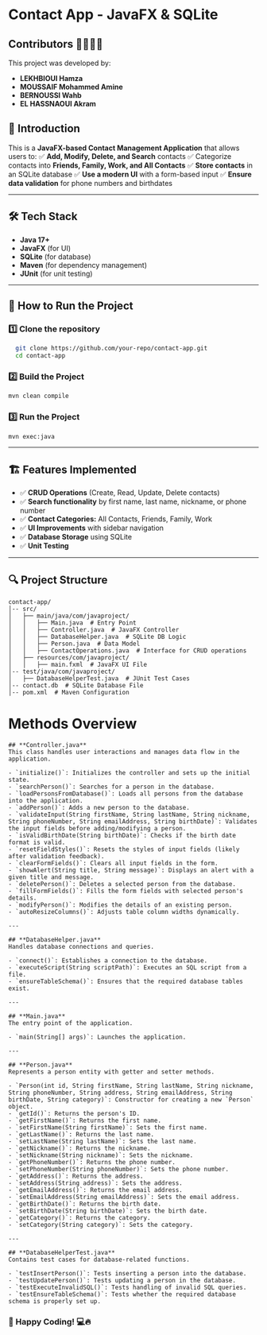 # Contact App - JavaFX & SQLite
## Contributors 👨‍💻👩‍💻

This project was developed by:

- **LEKHBIOUI Hamza** 
- **MOUSSAIF Mohammed Amine** 
- **BERNOUSSI Wahb** 
- **EL HASSNAOUI Akram** 

## 📌 Introduction
This is a **JavaFX-based Contact Management Application** that allows users to:
✅ **Add, Modify, Delete, and Search** contacts
✅ Categorize contacts into **Friends, Family, Work, and All Contacts**
✅ **Store contacts** in an SQLite database
✅ **Use a modern UI** with a form-based input
✅ **Ensure data validation** for phone numbers and birthdates

---

## 🛠️ Tech Stack
- **Java 17+**
- **JavaFX** (for UI)
- **SQLite** (for database)
- **Maven** (for dependency management)
- **JUnit** (for unit testing)

---

## 🚀 How to Run the Project

### **1️⃣ Clone the repository**
```sh
  git clone https://github.com/your-repo/contact-app.git
  cd contact-app
```

### **2️⃣ Build the Project**
```sh
mvn clean compile
```

### **3️⃣ Run the Project**
```sh
mvn exec:java
```

---

## 🏗️ Features Implemented
- ✅ **CRUD Operations** (Create, Read, Update, Delete contacts)
- ✅ **Search functionality** by first name, last name, nickname, or phone number
- ✅ **Contact Categories:** All Contacts, Friends, Family, Work
- ✅ **UI Improvements** with sidebar navigation
- ✅ **Database Storage** using SQLite
- ✅ **Unit Testing** 

---

## 🔍 Project Structure
```
contact-app/
│-- src/
│   ├── main/java/com/javaproject/
│   │   ├── Main.java  # Entry Point
│   │   ├── Controller.java  # JavaFX Controller
│   │   ├── DatabaseHelper.java  # SQLite DB Logic
│   │   ├── Person.java  # Data Model
│   │   ├── ContactOperations.java  # Interface for CRUD operations
│   ├── resources/com/javaproject/
│   │   ├── main.fxml  # JavaFX UI File
│-- test/java/com/javaproject/
│   ├── DatabaseHelperTest.java  # JUnit Test Cases
│-- contact.db  # SQLite Database File
│-- pom.xml  # Maven Configuration
```
# Methods Overview
```
## **Controller.java**
This class handles user interactions and manages data flow in the application.

- `initialize()`: Initializes the controller and sets up the initial state.
- `searchPerson()`: Searches for a person in the database.
- `loadPersonsFromDatabase()`: Loads all persons from the database into the application.
- `addPerson()`: Adds a new person to the database.
- `validateInput(String firstName, String lastName, String nickname, String phoneNumber, String emailAddress, String birthDate)`: Validates the input fields before adding/modifying a person.
- `isValidBirthDate(String birthDate)`: Checks if the birth date format is valid.
- `resetFieldStyles()`: Resets the styles of input fields (likely after validation feedback).
- `clearFormFields()`: Clears all input fields in the form.
- `showAlert(String title, String message)`: Displays an alert with a given title and message.
- `deletePerson()`: Deletes a selected person from the database.
- `fillFormFields()`: Fills the form fields with selected person's details.
- `modifyPerson()`: Modifies the details of an existing person.
- `autoResizeColumns()`: Adjusts table column widths dynamically.

---

## **DatabaseHelper.java**
Handles database connections and queries.

- `connect()`: Establishes a connection to the database.
- `executeScript(String scriptPath)`: Executes an SQL script from a file.
- `ensureTableSchema()`: Ensures that the required database tables exist.

---

## **Main.java**
The entry point of the application.

- `main(String[] args)`: Launches the application.

---

## **Person.java**
Represents a person entity with getter and setter methods.

- `Person(int id, String firstName, String lastName, String nickname, String phoneNumber, String address, String emailAddress, String birthDate, String category)`: Constructor for creating a new `Person` object.
- `getId()`: Returns the person's ID.
- `getFirstName()`: Returns the first name.
- `setFirstName(String firstName)`: Sets the first name.
- `getLastName()`: Returns the last name.
- `setLastName(String lastName)`: Sets the last name.
- `getNickname()`: Returns the nickname.
- `setNickname(String nickname)`: Sets the nickname.
- `getPhoneNumber()`: Returns the phone number.
- `setPhoneNumber(String phoneNumber)`: Sets the phone number.
- `getAddress()`: Returns the address.
- `setAddress(String address)`: Sets the address.
- `getEmailAddress()`: Returns the email address.
- `setEmailAddress(String emailAddress)`: Sets the email address.
- `getBirthDate()`: Returns the birth date.
- `setBirthDate(String birthDate)`: Sets the birth date.
- `getCategory()`: Returns the category.
- `setCategory(String category)`: Sets the category.

---

## **DatabaseHelperTest.java**
Contains test cases for database-related functions.

- `testInsertPerson()`: Tests inserting a person into the database.
- `testUpdatePerson()`: Tests updating a person in the database.
- `testExecuteInvalidSQL()`: Tests handling of invalid SQL queries.
- `testEnsureTableSchema()`: Tests whether the required database schema is properly set up.
```



### **🚀 Happy Coding! 💻🔥**
